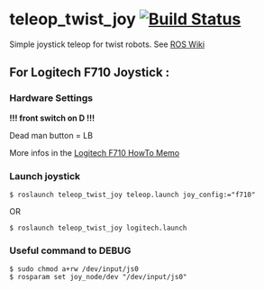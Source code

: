 teleop_twist_joy [![Build Status](https://travis-ci.org/ros-teleop/teleop_twist_joy.svg?branch=indigo-devel)](https://travis-ci.org/ros-teleop/teleop_twist_joy)
================

Simple joystick teleop for twist robots. See [ROS Wiki](http://wiki.ros.org/teleop_twist_joy)

## For Logitech F710 Joystick :

### Hardware Settings
**!!! front switch on D !!!**

Dead man button = LB

More infos in the [Logitech F710 HowTo Memo](https://github.com/roboticslab-fr/teleop_twist_joy/blob/indigo-devel/documentation/Logitech-F710-Pad_HowTo.pdf)

### Launch joystick

    $ roslaunch teleop_twist_joy teleop.launch joy_config:="f710"
OR

    $ roslaunch teleop_twist_joy logitech.launch

### Useful command to DEBUG
    $ sudo chmod a+rw /dev/input/js0
    $ rosparam set joy_node/dev "/dev/input/js0"
